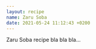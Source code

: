```yaml
---
layout: recipe
name: Zaru Soba
date: 2021-05-24 11:12:43 +0200
---
```


Zaru Soba recipe bla bla bla...
